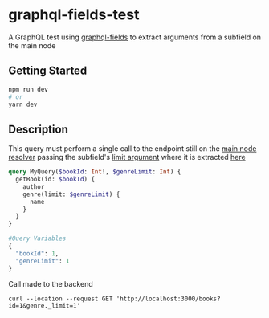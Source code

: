 # graphql-fields-test

A GraphQL test using [graphql-fields](https://github.com/robrichard/graphql-fields) to extract arguments from a subfield on the main node

## Getting Started

```bash
npm run dev
# or
yarn dev
```

## Description
This query must perform a single call to the endpoint still on the [main node resolver](https://github.com/thiago-nascimento-ti/graphql-fields-test/blob/50ea87985b9fae319598b47b624224f34ff9700f/src/schema/types/book/index.js#L34) passing the subfield's [limit argument](https://github.com/thiago-nascimento-ti/graphql-fields-test/blob/50ea87985b9fae319598b47b624224f34ff9700f/src/schema/types/book/index.js#L14) where it is extracted [here](https://github.com/thiago-nascimento-ti/graphql-fields-test/blob/50ea87985b9fae319598b47b624224f34ff9700f/src/schema/types/book/index.js#L26)

```graphql
query MyQuery($bookId: Int!, $genreLimit: Int) {
  getBook(id: $bookId) {
    author
    genre(limit: $genreLimit) {
      name
    }
  }
}

#Query Variables
{
  "bookId": 1,
  "genreLimit": 1
}
```

Call made to the backend
```curl
curl --location --request GET 'http://localhost:3000/books?id=1&genre._limit=1'
```
